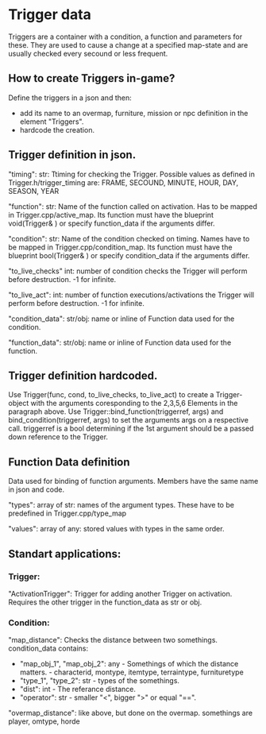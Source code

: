 # Trigger data

Triggers are a container with a condition, a function and parameters for these. They are used to cause a change at a specified map-state and are usually checked every secound or less frequent.

## How to create Triggers in-game?
Define the triggers in a json and then:
- add its name to an overmap, furniture, mission or npc definition in the element "Triggers".
- hardcode the creation.

## Trigger definition in json.

"timing":
str: Ttiming for checking the Trigger. Possible values as defined in Trigger.h/trigger_timing are:
FRAME, SECOUND, MINUTE, HOUR, DAY, SEASON, YEAR

"function":
str: Name of the function called on activation. Has to be mapped in Trigger.cpp/active_map. Its function must have the blueprint void(Trigger& ) or specify function_data if the arguments differ.

"condition":
str: Name of the condition checked on timing. Names have to be mapped in Trigger.cpp/condition_map. Its function must have the blueprint bool(Trigger& ) or specify condition_data if the arguments differ.

"to_live_checks"
int: number of condition checks the Trigger will perform before destruction. -1 for infinite.

"to_live_act":
int: number of function executions/activations the Trigger will perform before destruction. -1 for infinite.

"condition_data":
str/obj: name or inline of Function data used for the condition.

"function_data":
str/obj: name or inline of Function data used for the function.

## Trigger definition hardcoded.

Use Trigger(func, cond, to_live_checks, to_live_act) to create a Trigger-object with the arguments coresponding to the 2,3,5,6 Elements in the paragraph above.
Use Trigger::bind_function(triggerref, args) and bind_condition(triggerref, args) to set the arguments args on a respective call. triggerref is a bool determining if the 1st argument should be a passed down reference to the Trigger.

## Function Data definition
Data used for binding of function arguments. Members have the same name in json and code.

"types":
array of str: names of the argument types. These have to be predefined in Trigger.cpp/type_map

"values":
array of any: stored values with types in the same order.


## Standart applications:

### Trigger:
"ActivationTrigger": Trigger for adding another Trigger on activation. Requires the other trigger in the function_data as str or obj.

### Condition:
"map_distance": Checks the distance between two somethings. condition_data contains:
- "map_obj_1",   "map_obj_2": any - Somethings of which the distance matters. - characterid, montype, itemtype, terraintype, furnituretype
- "type_1",   "type_2": str - types of the somethings.
- "dist": int - The referance distance.
- "operator": str - smaller "<",  bigger ">" or equal "==".

"overmap_distance": like above, but done on the overmap. somethings are player, omtype, horde

